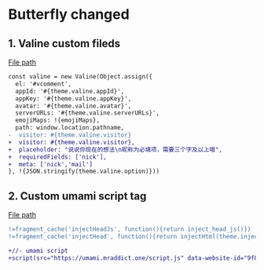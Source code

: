# Butterfly changed

## 1. Valine custom fileds

[File path](layout\includes\third-party\comments\valine.pug)

```diff
const valine = new Valine(Object.assign({
  el: '#vcomment',
  appId: '#{theme.valine.appId}',
  appKey: '#{theme.valine.appKey}',
  avatar: '#{theme.valine.avatar}',
  serverURLs: '#{theme.valine.serverURLs}',
  emojiMaps: !{emojiMaps},
  path: window.location.pathname,
-  visitor: #{theme.valine.visitor}
+  visitor: #{theme.valine.visitor},
+  placeholder: "说说你现在的想法\n昵称为必填项，需要三个字及以上哦",
+  requiredFields: ['nick'],
+  meta: ['nick','mail']
}, !{JSON.stringify(theme.valine.option)}))
```

## 2. Custom umami script tag

[File path](layout\includes\head.pug)

```diff
!=fragment_cache('injectHeadJs', function(){return inject_head_js()})
!=fragment_cache('injectHead', function(){return injectHtml(theme.inject.head)})

+//- umami script
+script(src="https://umami.mraddict.one/script.js" data-website-id="9f80d480-acec-4842-8cb7-23db54bc3820" async)
```
